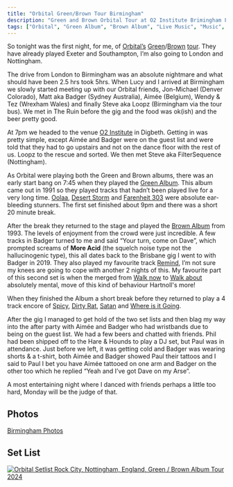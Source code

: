```yaml
---
title: "Orbital Green/Brown Tour Birmingham"
description: "Green and Brown Orbital Tour at O2 Institute Brimingham Friday 26 April 2024"
tags: ["Orbital", "Green Album", "Brown Album", "Live Music", "Music", "Gigs", "Birmingham", "O2 Institute", "Digbeth"]
---
```


So tonight was the first night, for me, of [Orbital’s](https://orbitalofficial.com/) [Green](https://album.link/gb/i/1313447481)/[Brown](https://album.link/gb/i/1320062319) [tour](https://orbitalofficial.com/2023/10/13/the-green-album-live-2024/). They have already played Exeter and Southampton, I’m also going to London and Nottingham.

The drive from London to Birmingham was an absolute nightmare and what should have been 2.5 hrs took 5hrs. When Lucy and I arrived at Birmingham we slowly started meeting up with our Orbital friends, Jon-Michael (Denver Colorado), Matt aka Badger (Sydney Australia), Aimée (Belgium), Wendy & Tez (Wrexham Wales) and finally Steve aka Loopz (Birmingham via the tour bus). We met in The Ruin before the gig and the food was ok(ish) and the beer pretty good.

At 7pm we headed to the venue [O2 Institute](https://en.wikipedia.org/wiki/Digbeth_Institute) in Digbeth. Getting in was pretty simple, except Aimée and Badger were on the guest list and were told that they had to go upstairs and not on the dance floor with the rest of us. Loopz to the rescue and sorted. We then met Steve aka FilterSequence (Nottingham).

As Orbital were playing both the Green and Brown albums, there was an early start bang on 7:45 when they played the [Green Album](<https://en.wikipedia.org/wiki/Orbital_(1991_album)>). This album came out in 1991 so they played tracks that hadn’t been played live for a very long time. <a href="https://song.link/gb/i/1738520910">Oolaa</a>, <a href="https://song.link/gb/i/1738520924">Desert Storm</a> and <a href="https://song.link/gb/i/1738521222">Farenheit 303</a> were absolute ear-bleeding stunners. The first set finished about 9pm and there was a short 20 minute break.

After the break they returned to the stage and played the [Brown Album](<https://en.wikipedia.org/wiki/Orbital_(1993_album)>) from 1993. The levels of enjoyment from the crowd were just incredible. A few tracks in Badger turned to me and said “Your turn, come on Dave”, which prompted screams of **More Acid** (the squelch noise type not the hallucinogenic type), this all dates back to the Brisbane gig I went to with Badger in 2019. They also played my favourite track <a href="https://song.link/gb/i/1320062963">Remind</a>, I’m not sure my knees are going to cope with another 2 nights of this. My favourite part of this second set is when the merged from <a href="https://song.link/gb/i/1320062964">Walk now</a> to <a href="https://song.link/gb/i/1313866070">Walk about</a> absolutely mental, move of this kind of behaviour Hartnoll's more!

When they finished the Album a short break before they returned to play a 4 track encore of <a href="https://www.youtube.com/watch?v=alL0cj190NY">Spicy</a>, <a href="https://song.link/gb/i/1648750696">Dirty Rat</a>, <a href="https://song.link/gb/i/1738522504">Satan</a> and <a href="https://song.link/gb/i/1619288997">Where is it Going</a>.

After the gig I managed to get hold of the two set lists and then blag my way into the after party with Aimée and Badger who had wristbands due to being on the guest list. We had a few beers and chatted with friends. Phil had been shipped off to the Hare & Hounds to play a DJ set, but Paul was in attendance. Just before we left, it was getting cold and Badger was wearing shorts & a t-shirt, both Aimée and Badger showed Paul their tattoos and I said to Paul I bet you have Aimée tattooed on one arm and Badger on the other too which he replied “Yeah and I’ve got Dave on my Arse”.

A most entertaining night where I danced with friends perhaps a little too hard, Monday will be the judge of that.

## Photos

[Birmingham Photos](https://www.flickr.com/gp/dletorey/qY6nSP1zb5)

## Set List

<a href="https://www.setlist.fm/setlist/orbital/2024/rock-city-nottingham-england-73abd6d1.html" title="Orbital Setlist Rock City, Nottingham, England, Green / Brown Album Tour 2024"><img src="https://www.setlist.fm/widgets/setlist-image-v1?id=73abd6d1" alt="Orbital Setlist Rock City, Nottingham, England, Green / Brown Album Tour 2024" /></a>